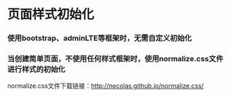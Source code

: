 # 页面样式初始化

### 使用bootstrap、adminLTE等框架时，无需自定义初始化

### 当创建简单页面，不使用任何样式框架时，使用normalize.css文件进行样式的初始化

normalize.css文件下载链接：<http://necolas.github.io/normalize.css/>
